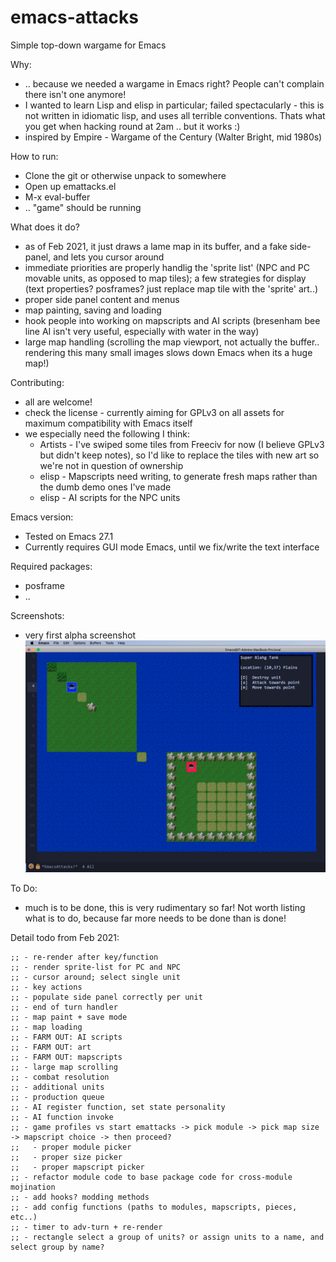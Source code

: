# emacs-attacks
Simple top-down wargame for Emacs

Why:
- .. because we needed a wargame in Emacs right? People can't complain there isn't one anymore!
- I wanted to learn Lisp and elisp in particular; failed spectacularly - this is not written in idiomatic lisp, and uses all terrible conventions. Thats what you get when hacking round at 2am .. but it works :)
- inspired by Empire - Wargame of the Century (Walter Bright, mid 1980s)

How to run:
- Clone the git or otherwise unpack to somewhere
- Open up emattacks.el
- M-x eval-buffer
- .. "game" should be running

What does it do?
- as of Feb 2021, it just draws a lame map in its buffer, and a fake side-panel, and lets you cursor around
- immediate priorities are properly handlig the 'sprite list' (NPC and PC movable units, as opposed to map tiles); a few strategies for display (text properties? posframes? just replace map tile with the 'sprite' art..)
- proper side panel content and menus
- map painting, saving and loading
- hook people into working on mapscripts and AI scripts (bresenham bee line AI isn't very useful, especially with water in the way)
- large map handling (scrolling the map viewport, not actually the buffer.. rendering this many small images slows down Emacs when its a huge map!)

Contributing:
- all are welcome!
- check the license - currently aiming for GPLv3 on all assets for maximum compatibility with Emacs itself
- we especially need the following I think:
  - Artists - I've swiped some tiles from Freeciv for now (I believe GPLv3 but didn't keep notes), so I'd like to replace the tiles with new art so we're not in question of ownership
  - elisp - Mapscripts need writing, to generate fresh maps rather than the dumb demo ones I've made
  - elisp - AI scripts for the NPC units

Emacs version:
- Tested on Emacs 27.1
- Currently requires GUI mode Emacs, until we fix/write the text interface

Required packages:
- posframe
- ..

Screenshots:

- very first alpha screenshot
![Rudimentary first screenshot](./screenshots/emattacks-alpha-001.png)

To Do:
- much is to be done, this is very rudimentary so far! Not worth listing what is to do, because far more needs to be done than is done!

Detail todo from Feb 2021:

```elisp
;; - re-render after key/function
;; - render sprite-list for PC and NPC
;; - cursor around; select single unit
;; - key actions
;; - populate side panel correctly per unit
;; - end of turn handler
;; - map paint + save mode
;; - map loading
;; - FARM OUT: AI scripts
;; - FARM OUT: art
;; - FARM OUT: mapscripts
;; - large map scrolling
;; - combat resolution
;; - additional units
;; - production queue
;; - AI register function, set state personality
;; - AI function invoke
;; - game profiles vs start emattacks -> pick module -> pick map size -> mapscript choice -> then proceed?
;;   - proper module picker
;;   - proper size picker
;;   - proper mapscript picker
;; - refactor module code to base package code for cross-module mojination
;; - add hooks? modding methods
;; - add config functions (paths to modules, mapscripts, pieces, etc..)
;; - timer to adv-turn + re-render
;; - rectangle select a group of units? or assign units to a name, and select group by name?
```
